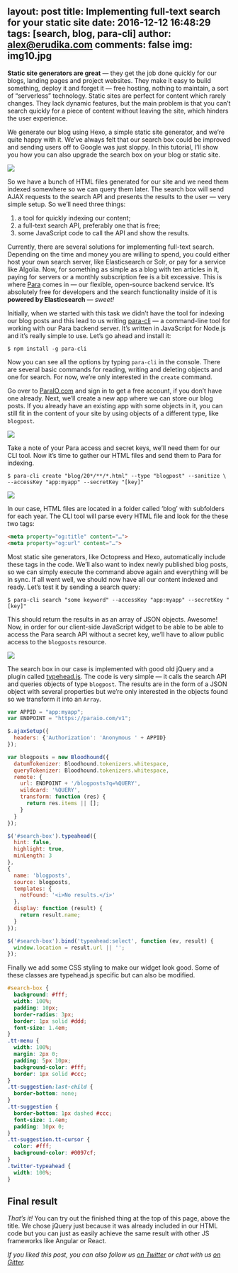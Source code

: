 layout: post
title: Implementing full-text search for your static site
date: 2016-12-12 16:48:29
tags: [search, blog, para-cli]
author: alex@erudika.com
comments: false
img: img10.jpg
---

**Static site generators are great** — they get the job done quickly for our blogs, landing pages and project websites.
They make it easy to build something, deploy it and forget it — free hosting, nothing to maintain, a sort of “serverless”
technology. Static sites are perfect for content which rarely changes. They lack dynamic features, but the main problem
is that you can’t search quickly for a piece of content without leaving the site, which hinders the user experience.

We generate our blog using Hexo, a simple static site generator, and we’re quite happy with it. We’ve always felt that
our search box could be improved and sending users off to Google was just sloppy. In this tutorial, I’ll show you how
you can also upgrade the search box on your blog or static site.

<!-- more -->

![](https://erudika.com/assets/img/blogpost_media8.png)

So we have a bunch of HTML files generated for our site and we need them indexed somewhere so we can query them later.
The search box will send AJAX requests to the search API and presents the results to the user — very simple setup.
So we’ll need three things:

1. a tool for quickly indexing our content;
2. a full-text search API, preferably one that is free;
3. some JavaScript code to call the API and show the results.

Currently, there are several solutions for implementing full-text search. Depending on the time and money you are
willing to spend, you could either host your own search server, like Elasticsearch or Solr, or pay for a service like
Algolia. Now, for something as simple as a blog with ten articles in it, paying for servers or a monthly subscription
fee is a bit excessive. This is where [Para](https://paraio.com) comes in — our flexible, open-source backend service.
It’s absolutely free for developers and the search functionality inside of it is **powered by Elasticsearch** — *sweet!*

Initially, when we started with this task we didn’t have the tool for indexing our blog posts and this lead to us
writing [para-cli](https://github.com/Erudika/para-cli) — a command-line tool for working with our Para backend server.
It’s written in JavaScript for Node.js and it’s really simple to use. Let’s go ahead and install it:

```
$ npm install -g para-cli
```

Now you can see all the options by typing `para-cli` in the console. There are several basic commands for reading,
writing and deleting objects and one for search. For now, we’re only interested in the `create` command.

Go over to [ParaIO.com](http://paraio.com/signin) and sign in to get a free account, if you don’t have one already.
Next, we’ll create a new app where we can store our blog posts. If you already have an existing app with some objects
in it, you can still fit in the content of your site by using objects of a different type, like `blogpost`.

![](https://erudika.com/assets/img/ftsearch1.png)

Take a note of your Para access and secret keys, we’ll need them for our CLI tool. Now it’s time to gather our HTML
files and send them to Para for indexing.

```
$ para-cli create "blog/20*/**/*.html" --type "blogpost" --sanitize \
--accessKey "app:myapp" --secretKey "[key]"
```
![](https://erudika.com/assets/img/ftsearch2.png)

In our case, HTML files are located in a folder called ‘blog’ with subfolders for each year. The CLI tool will parse
every HTML file and look for the these two tags:

```html
<meta property="og:title" content="…">
<meta property="og:url" content="…">
```
Most static site generators, like Octopress and Hexo, automatically include these tags in the code. We’ll also want
to index newly published blog posts, so we can simply execute the command above again and everything will be in sync.
If all went well, we should now have all our content indexed and ready. Let’s test it by sending a search query:

```
$ para-cli search "some keyword" --accessKey "app:myapp" --secretKey "[key]"
```
This should return the results in as an array of JSON objects. Awesome! Now, in order for our client-side JavaScript
widget to be able to be able to access the Para search API without a secret key, we’ll have to allow public access to
the `blogposts` resource.

![](https://erudika.com/assets/img/ftsearch3.png)

The search box in our case is implemented with good old jQuery and a plugin called
[typehead.js](https://twitter.github.io/typeahead.js/). The code is very simple — it calls the search API and queries
objects of type `blogpost`. The results are in the form of a JSON object with several properties but we’re only
interested in the objects found so we transform it into an `Array`.

```js
var APPID = "app:myapp";
var ENDPOINT = "https://paraio.com/v1";

$.ajaxSetup({
  headers: {'Authorization': 'Anonymous ' + APPID}
});

var blogposts = new Bloodhound({
  datumTokenizer: Bloodhound.tokenizers.whitespace,
  queryTokenizer: Bloodhound.tokenizers.whitespace,
  remote: {
    url: ENDPOINT + '/blogposts?q=%QUERY',
    wildcard: '%QUERY',
    transform: function (res) {
      return res.items || [];
    }
  }
});

$('#search-box').typeahead({
  hint: false,
  highlight: true,
  minLength: 3
},
{
  name: 'blogposts',
  source: blogposts,
  templates: {
    notFound: '<i>No results.</i>'
  },
  display: function (result) {
    return result.name;
  }
});

$('#search-box').bind('typeahead:select', function (ev, result) {
  window.location = result.url || '';
});
```

Finally we add some CSS styling to make our widget look good. Some of these classes are typehead.js specific but can
also be modified.

```css
#search-box {
  background: #fff;
  width: 100%;
  padding: 10px;
  border-radius: 3px;
  border: 1px solid #ddd;
  font-size: 1.4em;
}
.tt-menu {
  width: 100%;
  margin: 2px 0;
  padding: 5px 10px;
  background-color: #fff;
  border: 1px solid #ccc;
}
.tt-suggestion:last-child {
  border-bottom: none;
}
.tt-suggestion {
  border-bottom: 1px dashed #ccc;
  font-size: 1.4em;
  padding: 10px 0;
}
.tt-suggestion.tt-cursor {
  color: #fff;
  background-color: #0097cf;
}
.twitter-typeahead {
  width: 100%;
}
```

## Final result

*That’s it!* You can try out the finished thing at the top of this page, above the title.
We chose jQuery just because it was already included in our HTML code but you can just as easily achieve the same
result with other JS frameworks like Angular or React.

*If you liked this post, you can also follow us [on Twitter](https://twitter.com/erudika) or chat with us
[on Gitter](https://gitter.im/Erudika/para).*
